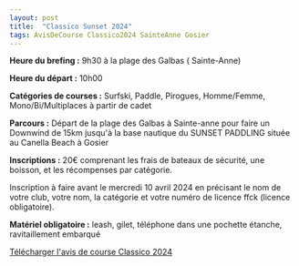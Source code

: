 ```yaml
---
layout: post
title:  "Classico Sunset 2024"
tags: AvisDeCourse Classico2024 SainteAnne Gosier
---
```


**Heure du brefing :** 9h30 à la plage des Galbas ( Sainte-Anne)

**Heure du départ :** 10h00

**Catégories de courses :** Surfski, Paddle, Pirogues,
Homme/Femme,
Mono/Bi/Multiplaces à partir de cadet

**Parcours :** Départ de la plage des Galbas à Sainte-anne pour faire un Downwind de 15km
jusqu'à la base nautique du SUNSET PADDLING située au Canella Beach à Gosier

**Inscriptions :** 20€ comprenant les frais de bateaux de sécurité, une boisson, et les récompenses par
catégorie.

Inscription à faire avant le mercredi 10 avril 2024 en
précisant le nom de votre club, votre nom, la catégorie et votre numéro de licence ffck
(licence obligatoire).

**Matériel obligatoire :** leash, gilet, téléphone dans une pochette étanche, ravitaillement embarqué

[Télécharger l'avis de course Classico 2024](/assets/2024/classico-sunset-2024.pdf)
